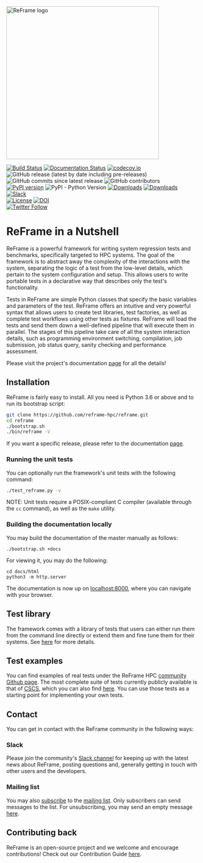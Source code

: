 <picture>
  <source media="(prefers-color-scheme: light)" srcset="docs/_static/img/reframe-logo-dark-bg.png" width="400px">
  <source media="(prefers-color-scheme: dark)" srcset="docs/_static/img/reframe_logo-full.png" width="400px">
  <img alt="ReFrame logo" src="https://raw.githubusercontent.com/reframe-hpc/reframe/master/docs/_static/img/reframe_logo-full.png">
</picture>

[![Build Status](https://github.com/reframe-hpc/reframe/workflows/ReFrame%20CI/badge.svg)](https://github.com/reframe-hpc/reframe/actions?query=workflow%3A%22ReFrame+CI%22)
[![Documentation Status](https://readthedocs.org/projects/reframe-hpc/badge/?version=latest)](https://reframe-hpc.readthedocs.io/en/latest/?badge=latest)
[![codecov.io](https://codecov.io/gh/reframe-hpc/reframe/branch/master/graph/badge.svg)](https://codecov.io/github/reframe-hpc/reframe)<br/>
![GitHub release (latest by date including pre-releases)](https://img.shields.io/github/v/release/reframe-hpc/reframe?include_prereleases)
![GitHub commits since latest release](https://img.shields.io/github/commits-since/reframe-hpc/reframe/latest)
![GitHub contributors](https://img.shields.io/github/contributors-anon/reframe-hpc/reframe)<br/>
[![PyPI version](https://badge.fury.io/py/ReFrame-HPC.svg)](https://badge.fury.io/py/ReFrame-HPC)
![PyPI - Python Version](https://img.shields.io/pypi/pyversions/reframe-hpc)
[![Downloads](https://pepy.tech/badge/reframe-hpc)](https://pepy.tech/project/reframe-hpc)
[![Downloads](https://pepy.tech/badge/reframe-hpc/month)](https://pepy.tech/project/reframe-hpc)<br/>
[![Slack](https://reframe-slack.herokuapp.com/badge.svg)](https://reframe-slack.herokuapp.com/)<br/>
[![License](https://img.shields.io/badge/License-BSD%203--Clause-blue.svg)](https://opensource.org/licenses/BSD-3-Clause)
[![DOI](https://zenodo.org/badge/89384186.svg)](https://zenodo.org/badge/latestdoi/89384186)<br/>
[![Twitter Follow](https://img.shields.io/twitter/follow/ReFrameHPC?style=social)](https://twitter.com/ReFrameHPC)

# ReFrame in a Nutshell

ReFrame is a powerful framework for writing system regression tests and benchmarks, specifically targeted to HPC systems.
The goal of the framework is to abstract away the complexity of the interactions with the system, separating the logic of a test from the low-level details, which pertain to the system configuration and setup.
This allows users to write portable tests in a declarative way that describes only the test's functionality.

Tests in ReFrame are simple Python classes that specify the basic variables and parameters of the test.
ReFrame offers an intuitive and very powerful syntax that allows users to create test libraries, test factories, as well as complete test workflows using other tests as fixtures.
ReFrame will load the tests and send them down a well-defined pipeline that will execute them in parallel.
The stages of this pipeline take care of all the system interaction details, such as programming environment switching, compilation, job submission, job status query, sanity checking and performance assessment.

Please visit the project's documentation [page](https://reframe-hpc.readthedocs.io/) for all the details!


## Installation

ReFrame is fairly easy to install.
All you need is Python 3.6 or above and to run its bootstrap script:

```bash
git clone https://github.com/reframe-hpc/reframe.git
cd reframe
./bootstrap.sh
./bin/reframe -V
```

If you want a specific release, please refer to the documentation [page](https://reframe-hpc.readthedocs.io/en/stable/started.html).


### Running the unit tests

You can optionally run the framework's unit tests with the following command:

```bash
./test_reframe.py -v
```

NOTE: Unit tests require a POSIX-compliant C compiler (available through the `cc` command), as well as the `make` utility.

### Building the documentation locally

You may build the documentation of the master manually as follows:

```
./bootstrap.sh +docs
```

For viewing it, you may do the following:

```
cd docs/html
python3 -m http.server
```

The documentation is now up on [localhost:8000](http://localhost:8000), where you can navigate with your browser.


## Test library

The framework comes with a library of tests that users can either run them from the command line directly or extend them and fine tune them for their systems. See [here](https://reframe-hpc.readthedocs.io/en/stable/hpctestlib.html) for more details.


## Test examples

You can find examples of real tests under the ReFrame HPC [community Github page](https://github.com/reframe-hpc).
The most complete suite of tests currently publicly available is that of [CSCS](https://cscs.ch/), which you can also find [here](https://github.com/eth-cscs/cscs-reframe-tests).
You can use those tests as a starting point for implementing your own tests.


## Contact

You can get in contact with the ReFrame community in the following ways:

### Slack

Please join the community's [Slack channel](https://reframe-slack.herokuapp.com) for keeping up with the latest news about ReFrame, posting questions and, generally getting in touch with other users and the developers.

### Mailing list

You may also [subscribe](mailto:reframe-subscribe@sympa.cscs.ch) to the [mailing list](mailto:reframe@sympa.cscs.ch).
Only subscribers can send messages to the list.
For unsubscribing, you may send an empty message [here](mailto:reframe-unsubscribe@sympa.cscs.ch).


## Contributing back

ReFrame is an open-source project and we welcome and encourage contributions!
Check out our Contribution Guide [here](https://github.com/reframe-hpc/reframe/wiki/contributing-to-reframe).
